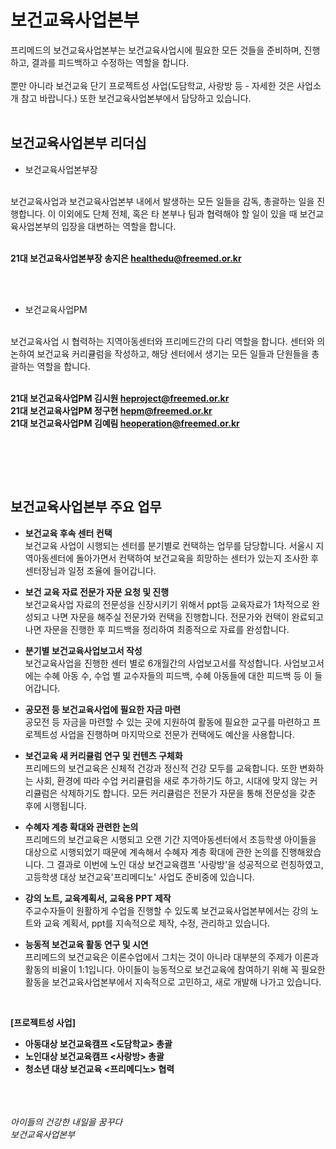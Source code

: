 # 보건교육사업본부

프리메드의 보건교육사업본부는 보건교육사업시에 필요한 모든 것들을 준비하며, 진행하고, 결과를 피드백하고 수정하는 역할을 합니다.
<br/><br/>
뿐만 아니라 보건교육 단기 프로젝트성 사업(도담학교, 사랑방 등 - 자세한 것은 사업소개 참고 바랍니다.) 또한 보건교육사업본부에서 담당하고 있습니다. 
<br/><br/>
## 보건교육사업본부 리더십
* 보건교육사업본부장
<br/>
보건교육사업과 보건교육사업본부 내에서 발생하는 모든 일들을 감독, 총괄하는 일을 진행합니다. 이 이외에도 단체 전체, 혹은 타 본부나 팀과 협력해야 할 일이 있을 때 보건교육사업본부의 입장을 대변하는 역할을 합니다. 
<br/><br/>

**21대 보건교육사업본부장 송지은 healthedu@freemed.or.kr**

<br/><br/>
* 보건교육사업PM
<br/>
보건교육사업 시 협력하는 지역아동센터와 프리메드간의 다리 역할을 합니다. 센터와 의논하여 보건교육 커리큘럼을 작성하고, 해당 센터에서 생기는 모든 일들과 단원들을 총괄하는 역할을 합니다. <br/><br/>

**21대 보건교육사업PM 김시원 heproject@freemed.or.kr<br/>
21대 보건교육사업PM 정구현 hepm@freemed.or.kr<br/>
21대 보건교육사업PM 김예림 heoperation@freemed.or.kr**

<br/><br/>


<br/>

## 보건교육사업본부 주요 업무
* **보건교육 후속 센터 컨택**<br/>
보건교육 사업이 시행되는 센터를 분기별로 컨택하는 업무를 담당합니다. 서울시 지역아동센터에 돌아가면서 컨택하여 보건교육을 희망하는 센터가 있는지 조사한 후 센터장님과 일정 조율에 들어갑니다.<br/>

* **보건 교육 자료 전문가 자문 요청 및 진행<br/>**
보건교육사업 자료의 전문성을 신장시키기 위해서 ppt등 교육자료가 1차적으로 완성되고 나면 자문을 해주실 전문가와 컨택을 진행합니다. 전문가와 컨택이 완료되고 나면 자문을 진행한 후 피드백을 정리하여 최종적으로 자료를 완성합니다.
* **분기별 보건교육사업보고서 작성<br/>**
보건교육사업을 진행한 센터 별로 6개월간의 사업보고서를 작성합니다. 사업보고서에는 수혜 아동 수, 수업 별 교수자들의 피드백, 수혜 아동들에 대한 피드백 등 이 들어갑니다. 
* **공모전 등 보건교육사업에 필요한 자금 마련<br/>**
공모전 등 자금을 마련할 수 있는 곳에 지원하여 활동에 필요한 교구를 마련하고 프로젝트성 사업을 진행하며 마지막으로 전문가 컨택에도 예산을 사용합니다. 

* **보건교육 새 커리큘럼 연구 및 컨텐츠 구체화<br/>**
프리메드의 보건교육은 신체적 건강과 정신적 건강 모두를 교육합니다. 또한 변화하는 사회, 환경에 따라 수업 커리큘럼을 새로 추가하기도 하고, 시대에 맞지 않는 커리큘럼은 삭제하기도 합니다. 모든 커리큘럼은 전문가 자문을 통해 전문성을 갖춘 후에 시행됩니다.
* **수혜자 계층 확대와 관련한 논의 <br/>**
프리메드의 보건교육은 시행되고 오랜 기간 지역아동센터에서 초등학생 아이들을 대상으로 시행되었기 때문에 계속해서 수혜자 계층 확대에 관한 논의를 진행해왔습니다. 그 결과로 이번에 노인 대상 보건교육캠프 '사랑방'을 성공적으로 런칭하였고, 고등학생 대상 보건교육'프리메디노' 사업도 준비중에 있습니다. 
* **강의 노트, 교육계획서, 교육용 PPT 제작<br/>**
주교수자들이 원활하게 수업을 진행할 수 있도록 보건교육사업본부에서는 강의 노트와 교육 계획서, ppt를 지속적으로 제작, 수정, 관리하고 있습니다. 

* **능동적 보건교육 활동 연구 및 시연<br/>**
프리메드의 보건교육은 이론수업에서 그치는 것이 아니라 대부분의 주제가 이론과 활동의 비율이 1:1입니다. 아이들이 능동적으로 보건교육에 참여하기 위해 꼭 필요한 활동을 보건교육사업본부에서 지속적으로 고민하고, 새로 개발해 나가고 있습니다. 


<br/>

**[프로젝트성 사업]**
* **아동대상 보건교육캠프 <도담학교> 총괄**
* **노인대상 보건교육캠프 <사랑방> 총괄**
* **청소년 대상 보건교육 <프리메디노> 협력**

<br/><br/><br/>
*아이들의 건강한 내일을 꿈꾸다*
<br/>
*보건교육사업본부*
